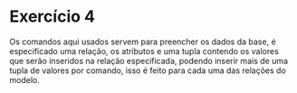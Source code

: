 # Exercício 4
Os comandos aqui usados servem para preencher os dados da base, é especificado uma relação, os atributos e uma tupla contendo os valores que serão inseridos na relação especificada, podendo inserir mais de uma tupla de valores por comando, isso é feito para cada uma das relações do modelo.